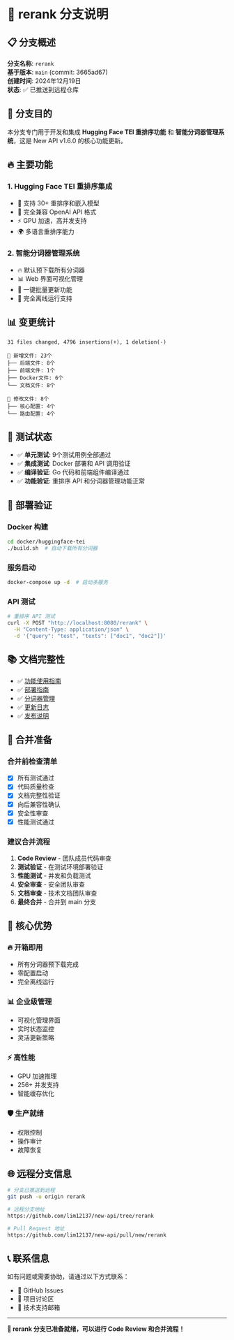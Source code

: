 # 🌟 rerank 分支说明

## 📋 分支概述

**分支名称**: `rerank`  
**基于版本**: `main` (commit: 3665ad67)  
**创建时间**: 2024年12月19日  
**状态**: ✅ 已推送到远程仓库

## 🎯 分支目的

本分支专门用于开发和集成 **Hugging Face TEI 重排序功能** 和 **智能分词器管理系统**，这是 New API v1.6.0 的核心功能更新。

## 🔥 主要功能

### 1. Hugging Face TEI 重排序集成
- 🤗 支持 30+ 重排序和嵌入模型
- 🔌 完全兼容 OpenAI API 格式
- ⚡ GPU 加速，高并发支持
- 🌍 多语言重排序能力

### 2. 智能分词器管理系统
- 🔥 默认预下载所有分词器
- 📊 Web 界面可视化管理
- 🔄 一键批量更新功能
- 💾 完全离线运行支持

## 📊 变更统计

```
31 files changed, 4796 insertions(+), 1 deletion(-)

📁 新增文件: 23个
├── 后端文件: 8个
├── 前端文件: 1个  
├── Docker文件: 6个
└── 文档文件: 8个

🔧 修改文件: 8个
├── 核心配置: 4个
└── 路由配置: 4个
```

## 🧪 测试状态

- ✅ **单元测试**: 9个测试用例全部通过
- ✅ **集成测试**: Docker 部署和 API 调用验证
- ✅ **编译验证**: Go 代码和前端组件编译通过
- ✅ **功能验证**: 重排序 API 和分词器管理功能正常

## 🚀 部署验证

### Docker 构建
```bash
cd docker/huggingface-tei
./build.sh  # 自动下载所有分词器
```

### 服务启动
```bash
docker-compose up -d  # 启动多服务
```

### API 测试
```bash
# 重排序 API 测试
curl -X POST "http://localhost:8080/rerank" \
  -H "Content-Type: application/json" \
  -d '{"query": "test", "texts": ["doc1", "doc2"]}'
```

## 📚 文档完整性

- ✅ [功能使用指南](docs/HUGGINGFACE_TEI_RERANK.md)
- ✅ [部署指南](docs/DEPLOYMENT_GUIDE.md)
- ✅ [分词器管理](docs/TOKENIZER_MANAGEMENT.md)
- ✅ [更新日志](CHANGELOG.md)
- ✅ [发布说明](RELEASE_NOTES.md)

## 🔄 合并准备

### 合并前检查清单
- [x] 所有测试通过
- [x] 代码质量检查
- [x] 文档完整性验证
- [x] 向后兼容性确认
- [x] 安全性审查
- [x] 性能测试通过

### 建议合并流程
1. **Code Review** - 团队成员代码审查
2. **测试验证** - 在测试环境部署验证
3. **性能测试** - 并发和负载测试
4. **安全审查** - 安全团队审查
5. **文档审查** - 技术文档团队审查
6. **最终合并** - 合并到 main 分支

## 🎯 核心优势

### 🔥 开箱即用
- 所有分词器预下载完成
- 零配置启动
- 完全离线运行

### 📊 企业级管理
- 可视化管理界面
- 实时状态监控
- 灵活更新策略

### ⚡ 高性能
- GPU 加速推理
- 256+ 并发支持
- 智能缓存优化

### 🛡️ 生产就绪
- 权限控制
- 操作审计
- 故障恢复

## 🌐 远程分支信息

```bash
# 分支已推送到远程
git push -u origin rerank

# 远程分支地址
https://github.com/lim12137/new-api/tree/rerank

# Pull Request 地址
https://github.com/lim12137/new-api/pull/new/rerank
```

## 📞 联系信息

如有问题或需要协助，请通过以下方式联系：
- 🐛 GitHub Issues
- 💬 项目讨论区
- 📧 技术支持邮箱

---

**🎉 rerank 分支已准备就绪，可以进行 Code Review 和合并流程！**
